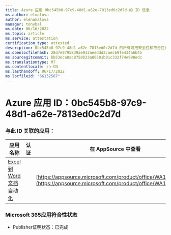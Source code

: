 ```yaml
---
title: Azure 应用 0bc545b8-97c9-48d1-a62e-7813ed0c2d7d 的 ID 信息
ms.author: elmalova
author: elenamalova
manager: tonybal
ms.date: 06/16/2022
ms.topic: article
ms.service: attestation
certification_type: attested
description: 0bc545b8-97c9-48d1-a62e-7813ed0c2d7d 的所有可用安全性和符合性信息。
ms.openlocfilehash: 28d7e9795839ae932aeeddd2caec69fe434a6b45
ms.sourcegitcommit: bb53eca8ac8750b33a86501b91c332f74e998edc
ms.translationtype: MT
ms.contentlocale: zh-CN
ms.lasthandoff: 06/17/2022
ms.locfileid: "66132567"
---
```

# <a name="azure-app-id-0bc545b8-97c9-48d1-a62e-7813ed0c2d7d"></a>Azure 应用 ID：0bc545b8-97c9-48d1-a62e-7813ed0c2d7d


### <a name="apps-associated-with-this-id"></a>与此 ID 关联的应用：
| **应用名称** | **认证** | **在 AppSource 中查看** |
|--------------|---------------|-----------------------|
| [Excel到 Word 文档自动化](../forward/WA104380955.md) |  | [https://appsource.microsoft.com/product/office/WA104380955](https://appsource.microsoft.com/product/office/WA104380955) |

### <a name="microsoft-365-app-compliance-status"></a>Microsoft 365应用符合性状态
- Publisher证明状态：已完成
